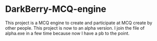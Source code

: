 # DarkBerry-MCQ-engine
This project is a MCQ engine to create and participate at MCQ create by other people. This project is now to an alpha version.
I join the file of alpha.exe in a few time because now I have a pb to the point. 
